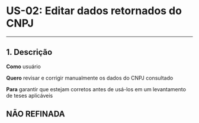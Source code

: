 # US-02: Editar dados retornados do CNPJ

---

## 1. Descrição

**Como** usuário

**Quero** revisar e corrigir manualmente os dados do CNPJ consultado

**Para** garantir que estejam corretos antes de usá-los em um levantamento de teses aplicáveis

## NÃO REFINADA
